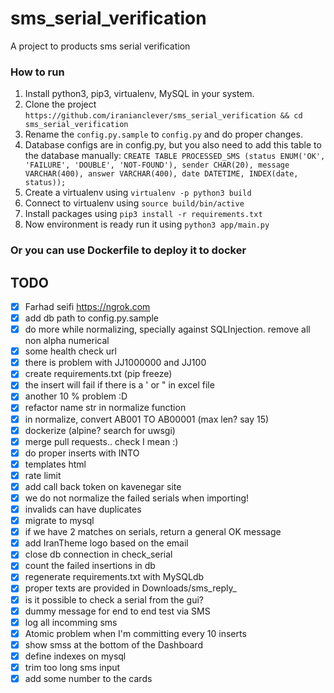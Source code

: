 # sms_serial_verification
A project to products sms serial verification

### How to run
1. Install python3, pip3, virtualenv, MySQL in your system.
2. Clone the project `https://github.com/iranianclever/sms_serial_verification && cd sms_serial_verification`
3. Rename the `config.py.sample` to `config.py` and do proper changes.
4. Database configs are in config.py, but you also need to add this table to the database manually: `CREATE TABLE PROCESSED_SMS (status ENUM('OK', 'FAILURE', 'DOUBLE', 'NOT-FOUND'), sender CHAR(20), message VARCHAR(400), answer VARCHAR(400), date DATETIME, INDEX(date, status));`
5. Create a virtualenv using `virtualenv -p python3 build`
6. Connect to virtualenv using `source build/bin/active`
7. Install packages using `pip3 install -r requirements.txt`
8. Now environment is ready run it using `python3 app/main.py`

### Or you can use Dockerfile to deploy it to docker

## TODO
- [x]  Farhad seifi https://ngrok.com
- [x]  add db path to config.py.sample
- [x]  do more while normalizing, specially against SQLInjection. remove all non alpha numerical
- [x]  some health check url
- [x]  there is problem with JJ1000000 and JJ100
- [x]  create requirements.txt (pip freeze)
- [x]  the insert will fail if there is a ' or " in excel file
- [x]  another 10 % problem :D
- [x]  refactor name str in normalize function
- [x]  in normalize, convert AB001 TO AB00001 (max len? say 15)
- [x]  dockerize (alpine? search for uwsgi)
- [x]  merge pull requests.. check I mean :)
- [x]  do proper inserts with INTO
- [x]  templates html
- [x]  rate limit
- [x]  add call back token on kavenegar site
- [x]  we do not normalize the failed serials when importing!
- [x]  invalids can have duplicates
- [x]  migrate to mysql
- [x]  if we have 2 matches on serials, return a general OK message
- [x]  add IranTheme logo based on the email
- [x]  close db connection in check_serial
- [x]  count the failed insertions in db
- [x]  regenerate requirements.txt with MySQLdb
- [x]  proper texts are provided in Downloads/sms_reply_
- [x]  is it possible to check a serial from the gui?
- [x]  dummy message for end to end test via SMS
- [x]  log all incomming sms
- [x]  Atomic problem when I'm committing every 10 inserts
- [x]  show smss at the bottom of the Dashboard
- [x]  define indexes on mysql
- [x]  trim too long sms input
- [x]  add some number to the cards